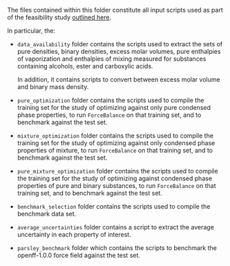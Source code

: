 The files contained within this folder constitute all input scripts used as part of the feasibility study [outlined
here](https://openforcefield.atlassian.net/wiki/spaces/FF/pages/122454022/Binary+Mixture+Data+Feasibility+Studies).

In particular, the:

* ``data_availability`` folder contains the scripts used to extract the sets of pure densities, binary densities,
  excess molar volumes, pure enthalpies of vaporization and enthalpies of mixing measured for substances containing
  alcohols, ester and carboxylic acids.
  
  In addition, it contains scripts to convert between excess molar volume and binary mass density.
  
* ``pure_optimization`` folder contains the scripts used to compile the training set for the study of optimizing 
  against only pure condensed phase properties, to run ``ForceBalance`` on that training set, and to benchmark against
  the test set.
  
* ``mixture_optimization`` folder contains the scripts used to compile the training set for the study of 
  optimizing against only condensed phase properties of mixture, to run ``ForceBalance`` on that training set, and to 
  benchmark against the test set.
  
* ``pure_mixture_optimization`` folder contains the scripts used to compile the training set for the study of 
  optimizing against condensed phase properties of pure and binary substances, to run ``ForceBalance`` on that 
  training set, and to benchmark against the test set.

* ``benchmark_selection`` folder contains the scripts used to compile the benchmark data set.

* ``average_uncertainties`` folder contains a script to extract the average uncertainty in each property of interest.

* ``parsley_benchmark`` folder which contains the scripts to benchmark the openff-1.0.0 force field against the
  test set.